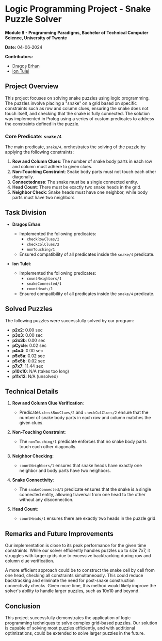 # Logic Programming Project - Snake Puzzle Solver

**Module 8 - Programming Paradigms, Bachelor of Technical Computer Science, University of Twente**

**Date:** 04-06-2024

**Contributors:**  
- [Dragoș Erhan](https://github.com/Headpoint2042)
- [Ion Tulei](https://github.com/iontulei)

## Project Overview

This project focuses on solving snake puzzles using logic programming. The puzzles involve placing a "snake" on a grid based on specific constraints such as row and column clues, ensuring the snake does not touch itself, and checking that the snake is fully connected. The solution was implemented in Prolog using a series of custom predicates to address the constraints defined in the puzzle.

### Core Predicate: `snake/4`

The main predicate, `snake/4`, orchestrates the solving of the puzzle by applying the following constraints:

1. **Row and Column Clues**: The number of snake body parts in each row and column must adhere to given clues.
2. **Non-Touching Constraint**: Snake body parts must not touch each other diagonally.
3. **Connectedness**: The snake must be a single connected entity.
4. **Head Count**: There must be exactly two snake heads in the grid.
5. **Neighbor Check**: Snake heads must have one neighbor, while body parts must have two neighbors.

## Task Division

- **Dragoș Erhan**:
  - Implemented the following predicates:
    - `checkRowClues/2`
    - `checkColClues/2`
    - `nonTouching/1`
  - Ensured compatibility of all predicates inside the `snake/4` predicate.

- **Ion Tulei**:
  - Implemented the following predicates:
    - `countNeighbors/1`
    - `snakeConnected/1`
    - `countHeads/1`
  - Ensured compatibility of all predicates inside the `snake/4` predicate.

## Solved Puzzles

The following puzzles were successfully solved by our program:

- **p2x2**: 0.00 sec
- **p3x3**: 0.00 sec
- **p3x3b**: 0.00 sec
- **pCycle**: 0.02 sec
- **p4x4**: 0.00 sec
- **p5x5a**: 0.02 sec
- **p5x5b**: 0.02 sec
- **p7x7**: 11.44 sec
- **p10x10**: N/A (takes too long)
- **p11x12**: N/A (unsolved)

## Technical Details

1. **Row and Column Clue Verification**: 
   - Predicates `checkRowClues/2` and `checkColClues/2` ensure that the number of snake body parts in each row and column matches the given clues.
   
2. **Non-Touching Constraint**: 
   - The `nonTouching/1` predicate enforces that no snake body parts touch each other diagonally.

3. **Neighbor Checking**: 
   - `countNeighbors/1` ensures that snake heads have exactly one neighbor and body parts have two neighbors.

4. **Snake Connectivity**: 
   - The `snakeConnected/1` predicate ensures that the snake is a single connected entity, allowing traversal from one head to the other without any disconnection.

5. **Head Count**: 
   - `countHeads/1` ensures there are exactly two heads in the puzzle grid.

## Remarks and Future Improvements

Our implementation is close to its peak performance for the given time constraints. While our solver efficiently handles puzzles up to size 7x7, it struggles with larger grids due to excessive backtracking during row and column clue verification.

A more efficient approach could be to construct the snake cell by cell from one head, checking all constraints simultaneously. This could reduce backtracking and eliminate the need for post-snake construction connectivity checks. Given more time, this method would likely improve the solver's ability to handle larger puzzles, such as 10x10 and beyond.

## Conclusion

This project successfully demonstrates the application of logic programming techniques to solve complex grid-based puzzles. Our solution is capable of solving most puzzles efficiently, and with additional optimizations, could be extended to solve larger puzzles in the future.
